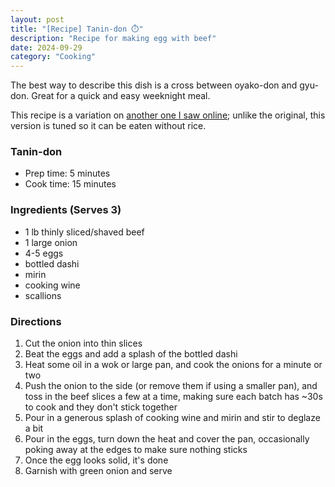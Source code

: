 ```yaml
---
layout: post
title: "[Recipe] Tanin-don ⏱️"
description: "Recipe for making egg with beef"
date: 2024-09-29
category: "Cooking"
---
```


The best way to describe this dish is a cross between oyako-don and gyu-don. Great for a quick and easy weeknight meal. 

This recipe is a variation on [another one I saw online](https://www.justonecookbook.com/tanindon/); unlike the original, this version is tuned so it can be eaten without rice.

<!-- more -->

### Tanin-don
- Prep time: 5 minutes
- Cook time: 15 minutes

### Ingredients (Serves 3)
- 1 lb thinly sliced/shaved beef
- 1 large onion
- 4-5 eggs
- bottled dashi
- mirin
- cooking wine
- scallions

### Directions
1. Cut the onion into thin slices
2. Beat the eggs and add a splash of the bottled dashi
3. Heat some oil in a wok or large pan, and cook the onions for a minute or two
4. Push the onion to the side (or remove them if using a smaller pan), and toss in the beef slices a few at a time, making sure each batch has ~30s to cook and they don't stick together
6. Pour in a generous splash of cooking wine and mirin and stir to deglaze a bit
7. Pour in the eggs, turn down the heat and cover the pan, occasionally poking away at the edges to make sure nothing sticks
8. Once the egg looks solid, it's done
9. Garnish with green onion and serve